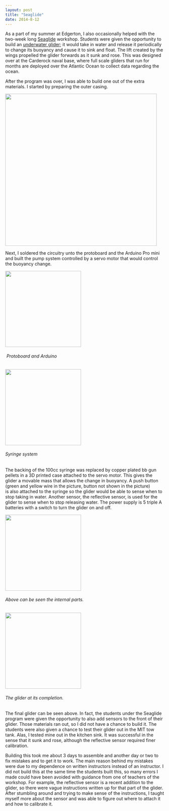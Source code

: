 ```yaml
---
layout: post
title: "Seaglide"
date: 2014-8-12
---
```


As a part of my summer at Edgerton, I also occasionally helped with the two-week
long [Seaglide](http://edgerton.mit.edu/k-12/sea-glide-camp) workshop.
Students were given the opportunity to build an
[underwater glider](http://seaglide.net); it would take in water and
release it periodically to change its buoyancy and cause it to sink and float.
The lift created by the wings propelled the glider forwards as it sunk and rose.
This was designed over at the Carderock naval base, where full scale gliders
that run for months are deployed over the Atlantic Ocean to collect data
regarding the ocean.

After the program was over, I was able to build one out of the extra materials. I started by preparing the outer casing.

<div class="center">
<img src="{{ site.url }}/assets/seaglide/shell.jpg" style="width: 50vw;">
</div>

Next, I soldered the circuitry unto the protoboard and the Arduino Pro mini and built the pump system controlled by a servo motor that would control the buoyancy change.

<div class="center">
<img src="{{ site.url }}/assets/seaglide/breadboard_arduino.jpg" style="width: 25vw;">
<h6><em> Protoboard and Arduino</em></h6>
</div>

<div class="center">
<img src="{{ site.url }}/assets/seaglide/pump.jpg" style="width: 25vw;">
<h6><em>Syringe system </em></h6>
</div>

The backing of the 100cc syringe was replaced by copper plated bb gun pellets in
a 3D printed case attached to the servo motor. This gives the glider a movable
mass that allows the change in buoyancy. A push button (green and yellow wire
in the picture, button not shown in the picture) is also attached to the
syringe so the glider would be able to sense when to stop taking in
water. Another sensor, the reflective sensor, is used for the glider to sense
when to stop releasing water. The power supply is 5 triple A batteries with a
switch to turn the glider on and off.

<div class="center">
<img src="{{ site.url }}/assets/seaglide/insides.jpg" style="width: 25vw;">

<h6><em>
Above can be seen the internal parts.  
</em></h6>
</div>

<div class="center">
<img src="{{ site.url }}/assets/seaglide/final-glider.jpg" style="width: 25vw;">

<h6><em>
The glider at its completion.
</em></h6>
</div>

The final glider can be seen above. In fact, the students under the Seaglide
program were given the opportunity to also add sensors to the front of their
glider. Those materials ran out, so I did not have a chance to build it. The
students were also given a chance to test their glider out in the MIT tow tank.
Alas, I tested mine out in the kitchen sink. It was successful in the sense that
it sunk and rose, although the reflective sensor required finer calibration.

Building this took me about 3 days to assemble and another day or two to fix
mistakes and to get it to work. The main reason behind my mistakes were due to
my dependence on written instructors instead of an instructor. I did not build
this at the same time the students built this, so many errors I made could have
been avoided with guidance from one of teachers of the workshop. For example,
the reflective sensor is a recent addition to the glider, so there were vague
instructions written up for that part of the glider. After stumbling around and
trying to make sense of the instructions, I taught myself more about the sensor
and was able to figure out where to attach it and how to calibrate it.
